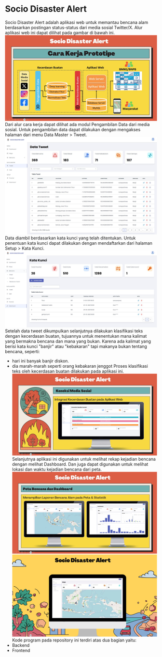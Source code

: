 # Socio Disaster Alert
Socio Disaster Alert adalah aplikasi web untuk memantau bencana alam berdasarkan postingan status-status dari media sosial Twitter/X. Alur aplikasi web ini dapat dilihat pada gambar di bawah ini.
![SocioDisasterAlert](images/01.jpg)
Dari alur cara kerja dapat dilihat ada modul Pengambilan Data dari media sosial. Untuk pengambilan data dapat dilakukan dengan mengakses halaman dari menu Data Master > Tweet.
![SocioDisasterAlert](images/05.jpg) 
Data diambil berdasarkan kata kunci yang telah ditentukan. Untuk penentuan kata kunci dapat dilakukan dengan mendaftarkan dari halaman Setup > Kata Kunci.
![SocioDisasterAlert](images/06.jpg) 
Setelah data tweet dikumpulkan selanjutnya dilakukan klasifikasi teks dengan kecerdasan buatan, tujuannya untuk menentukan mana kalimat yang bermakna bencana dan mana yang bukan. Karena ada kalimat yang berisi kata kunci "banjir" atau "kebakaran" tapi makanya bukan tentang bencana, seperti:
- hari ini banyak banjir diskon.
- dia marah-marah seperti orang kebakaran jenggot
Proses klasifikasi teks oleh kecerdasan buatan dilakukan pada aplikasi ini.
![SocioDisasterAlert](images/02.jpg)
Selanjutnya aplikasi ini digunakan untuk melihat rekap kejadian bencana dengan melihat Dashboard. Dan juga dapat digunakan untuk melihat lokasi dan waktu kejadian bencana dari peta.
![SocioDisasterAlert](images/03.jpg)
![SocioDisasterAlert](images/04.jpg)
Kode program pada repository ini terdiri atas dua bagian yaitu:
- Backend
- Frontend
